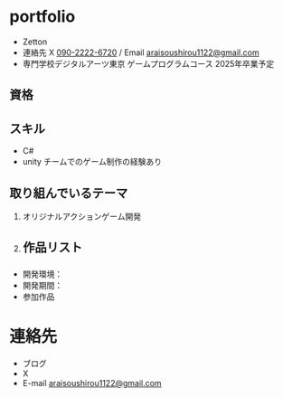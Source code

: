 # portfolio



- Zetton                                            
- 連絡先 X [090-2222-6720]() / Email [araisoushirou1122@gmail.com]()
- 専門学校デジタルアーツ東京 ゲームプログラムコース 2025年卒業予定

## 資格


## スキル
- C#
- unity
  チームでのゲーム制作の経験あり
## 取り組んでいるテーマ
1. オリジナルアクションゲーム開発
2. ## 作品リスト

###
- 開発環境：
- 開発期間：
- []()参加作品
# 連絡先
- ブログ []()
- X []()
- E-mail [araisoushirou1122@gmail.com]()

  
